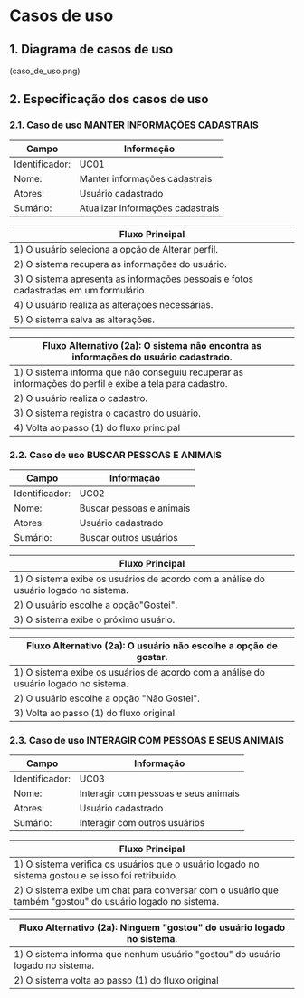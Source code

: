 # Casos de uso

## 1. Diagrama de casos de uso

(caso_de_uso.png)

## 2. Especificação dos casos de uso

### 2.1. Caso de uso **MANTER INFORMAÇÕES CADASTRAIS**

| Campo          | Informação        |
|---|---|
| Identificador: | UC01              |
| Nome:          | Manter informações cadastrais |
| Atores:        | Usuário cadastrado |
| Sumário:       | Atualizar informações cadastrais |

| Fluxo Principal |
|---|
| 1) O usuário seleciona a opção de Alterar perfil. |
| 2) O sistema recupera as informações do usuário.                   |
| 3) O sistema apresenta as informações pessoais e fotos cadastradas em um formulário. |
| 4) O usuário realiza as alterações necessárias. |
| 5) O sistema salva as alterações. |

| Fluxo Alternativo (2a): O sistema não encontra as informações do usuário cadastrado. |
|---|
| 1) O sistema informa que não conseguiu recuperar as informações do perfil e exibe a tela para cadastro. |
| 2) O usuário realiza o cadastro. |
| 3) O sistema registra o cadastro do usuário. |
| 4) Volta ao passo (1) do fluxo principal |

### 2.2. Caso de uso **BUSCAR PESSOAS E ANIMAIS**

| Campo          | Informação        |
|---|---|
| Identificador: | UC02              |
| Nome:          | Buscar pessoas e animais |
| Atores:        | Usuário cadastrado |
| Sumário:       | Buscar outros usuários |

| Fluxo Principal |
|---|
| 1) O sistema exibe os usuários de acordo com a análise do usuário logado no sistema. |
| 2) O usuário escolhe a opção"Gostei".                   |
| 3) O sistema exibe o próximo usuário. |

| Fluxo Alternativo (2a): O usuário não escolhe a opção de gostar. |
|---|
| 1) O sistema exibe os usuários de acordo com a análise do usuário logado no sistema. |
| 2) O usuário escolhe a opção "Não Gostei". |
| 3) Volta ao passo (1) do fluxo original |

### 2.3. Caso de uso **INTERAGIR COM PESSOAS E SEUS ANIMAIS**

| Campo          | Informação        |
|---|---|
| Identificador: | UC03              |
| Nome:          | Interagir com pessoas e seus animais |
| Atores:        | Usuário cadastrado |
| Sumário:       | Interagir com outros usuários |

| Fluxo Principal |
|---|
| 1) O sistema verifica os usuários que o usuário logado no sistema gostou e se isso foi retribuido. |
| 2) O sistema exibe um chat para conversar com o usuário que também "gostou" do usuário logado no sistema.                   |

| Fluxo Alternativo (2a): Ninguem "gostou" do usuário logado no sistema. |
|---|
| 1) O sistema informa que nenhum usuário "gostou" do usuário logado no sistema. |
| 2) O sistema volta ao passo (1) do fluxo original |

